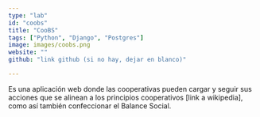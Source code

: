 ```yaml
---
type: "lab"
id: "coobs"
title: "CooBS"
tags: ["Python", "Django", "Postgres"]
image: images/coobs.png
website: ""
github: "link github (si no hay, dejar en blanco)"

---
```


Es una aplicación web donde las cooperativas pueden cargar y seguir sus acciones que se alinean a los principios cooperativos [link a wikipedia], como así también confeccionar el Balance Social.